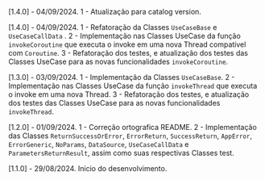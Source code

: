 [1.4.0] - 04/09/2024.
1 - Atualização para catalog version.


[1.4.0] - 04/09/2024.
1 - Refatoração da Classes ```UseCaseBase``` e ```UseCaseCallData``` .
2 - Implementação nas Classes UseCase da função ```invokeCoroutine``` que executa o invoke em uma 
nova Thread compativel com ```Coroutine```.
3 - Refatoração dos testes, e atualização dos testes das Classes UseCase para as novas
funcionalidades ```invokeCoroutine```.

[1.3.0] - 03/09/2024.
1 - Implementação da Classes ```UseCaseBase```.
2 - Implementação nas Classes UseCase da função ```invokeThread``` que executa o invoke em uma nova 
Thread.
3 - Refatoração dos testes, e atualização dos testes das Classes UseCase para as novas 
funcionalidades ```invokeThread```.

[1.2.0] - 01/09/2024.
1 - Correção ortografica README.
2 - Implementação das Classes ```ReturnSuccessOrError```, ```ErrorReturn```, ```SuccessReturn```,
```AppError```, ```ErrorGeneric```, ```NoParams```, ```DataSource```, ```UseCaseCallData``` e 
```ParametersReturnResult```, assim como suas respectivas Classes test.

[1.1.0] - 29/08/2024.
Inicio do desenvolvimento.

